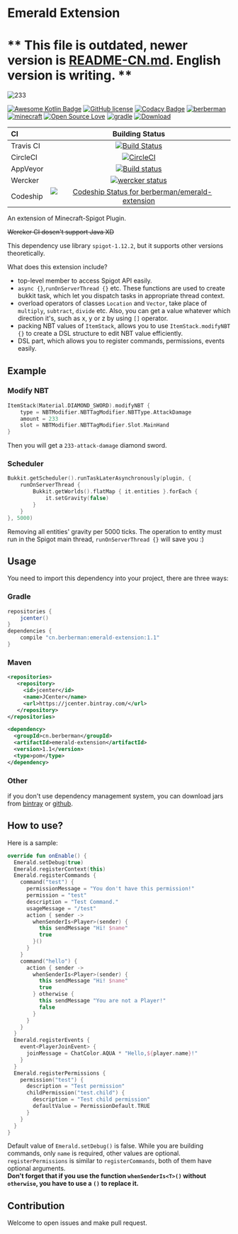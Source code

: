 # Emerald Extension
# ** This file is outdated, newer version is [README-CN.md](README-CN.md). English version is writing. **
![233](https://d1u5p3l4wpay3k.cloudfront.net/minecraft_zh_gamepedia/6/6a/Emerald.png?version=c18f3d42d9893b84e783362697408421)

[![Awesome Kotlin Badge](https://kotlin.link/awesome-kotlin.svg)](https://github.com/KotlinBy/awesome-kotlin)
[![GitHub license](https://img.shields.io/badge/license-Apache%20License%202.0-blue.svg?style=flat)](http://www.apache.org/licenses/LICENSE-2.0)
  [![Codacy Badge](https://api.codacy.com/project/badge/Grade/7b4f22765ae44af4bd84103daddb00c7)](https://www.codacy.com/app/berberman/emerald-extension?utm_source=github.com&amp;utm_medium=referral&amp;utm_content=berberman/emerald-extension&amp;utm_campaign=Badge_Grade)
 [![berberman](https://img.shields.io/badge/powered_by-berberman-orange.svg)](https://github.com/berberman)
 [![minecraft](https://img.shields.io/badge/minecraft-1.12.2-yellowgreen.svg)](https://www.spigotmc.org/)
 [![Open Source Love](https://badges.frapsoft.com/os/v1/open-source.svg?v=103)](https://github.com/berberman/emerald-extension)
 [![gradle](https://img.shields.io/badge/gradle-4.4-brightgreen.svg)](https://gradle.org/)
  [ ![Download](https://api.bintray.com/packages/berberman/maven/emerald-extension/images/download.svg) ](https://bintray.com/berberman/maven/emerald-extension/_latestVersion)

CI|Building Status
:---|:---:
Travis CI|[![Build Status](https://travis-ci.org/berberman/emerald-extension.svg?branch=master)](https://travis-ci.org/berberman/emerald-extension)
CircleCI|[![CircleCI](https://circleci.com/gh/berberman/emerald-extension.svg?style=svg)](https://circleci.com/gh/berberman/emerald-extension)
AppVeyor|[![Build status](https://ci.appveyor.com/api/projects/status/o1x1hh6xx6koh4v0?svg=true)](https://ci.appveyor.com/project/berberman/emerald-extension)
Wercker|[![wercker status](https://app.wercker.com/status/820a6a6b02261bd3bfe88b9b5a066dce/s/master "wercker status")](https://app.wercker.com/project/byKey/820a6a6b02261bd3bfe88b9b5a066dce)
Codeship|[ ![Codeship Status for berberman/emerald-extension](https://app.codeship.com/projects/350b4220-ec8e-0135-f54a-6e606d5d3d05/status?branch=master)](https://app.codeship.com/projects/270349)

An extension of Minecraft-Spigot Plugin.   

~~Wercker CI dosen't support Java XD~~

This dependency use library `spigot-1.12.2`,  but it supports other versions theoretically.

What does this extension include?
* top-level member to access Spigot API easily.
* `async {}`,`runOnServerThread {}` etc. These functions are used to create bukkit task, which let you dispatch tasks in appropriate thread context.
* overload operators of classes `Location` and `Vector`, take place of `multiply`, `subtract`, `divide` etc. Also, you can get a value whatever which direction it's, such as  x, y or z by using `[]` operator.
* packing NBT values of `ItemStack`, allows you to use `ItemStack.modifyNBT {}` to create a DSL structure to edit NBT value efficiently.
* DSL part, which allows you to register commands, permissions, events easily.
## Example
### Modify NBT
```kotlin
ItemStack(Material.DIAMOND_SWORD).modifyNBT {
	type = NBTModifier.NBTTagModifier.NBTType.AttackDamage
	amount = 233
	slot = NBTModifier.NBTTagModifier.Slot.MainHand
}
```
Then you will get a `233-attack-damage` diamond sword.
### Scheduler
```kotlin
Bukkit.getScheduler().runTaskLaterAsynchronously(plugin, {
	runOnServerThread {
		Bukkit.getWorlds().flatMap { it.entities }.forEach {
			it.setGravity(false)
		}
	}
}, 5000)
```
Removing all entities' gravity per 5000 ticks. The operation to entity must run in the Spigot main thread, `runOnServerThread {}` will save you :)

## Usage
You need to import this dependency into your project, there are three ways:
### Gradle
```groovy
repositories {
    jcenter()
}
dependencies {
    compile "cn.berberman:emerald-extension:1.1"
}
```
### Maven
```xml
<repositories>
   <repository>
     <id>jcenter</id>
     <name>JCenter</name>
     <url>https://jcenter.bintray.com/</url>
   </repository>
</repositories>

<dependency>
  <groupId>cn.berberman</groupId>
  <artifactId>emerald-extension</artifactId>
  <version>1.1</version>
  <type>pom</type>
</dependency>
```
### Other
if you don't use dependency management system, you can download jars from [bintray](https://bintray.com/berberman/maven/emerald-extension/_latestVersion) or [github](https://github.com/berberman/emerald-extension/releases).
## How to use?
Here is a sample:
```kotlin
override fun onEnable() {
  Emerald.setDebug(true)
  Emerald.registerContext(this)
  Emerald.registerCommands {
    command("test") {
      permissionMessage = "You don't have this permission!"
      permission = "test"
      description = "Test Command."
      usageMessage = "/test"
      action { sender ->
        whenSenderIs<Player>(sender) {
          this sendMessage "Hi! $name"
          true
        }()
      }
    }
    command("hello") {
      action { sender ->
        whenSenderIs<Player>(sender) {
          this sendMessage "Hi! $name"
          true
        } otherwise {
          this sendMessage "You are not a Player!"
          false
        }
      }
    }
  }
  Emerald.registerEvents {
    event<PlayerJoinEvent> {
      joinMessage = ChatColor.AQUA * "Hello,${player.name}!"
    }
  }
  Emerald.registerPermissions {
    permission("test") {
      description = "Test permission"
      childPermission("test.child") {
        description = "Test child permission"
        defaultValue = PermissionDefault.TRUE
      }
    }
  }
}
```
Default value of `Emerald.setDebug()` is false. While you are building commands, only `name` is required, other values are optional. `registerPermissions` is similar to `registerCommands`, both of them have optional arguments.  
 **Don't forget that if you use the function `whenSenderIs<T>()` without `otherwise`, you have to use a `()` to replace it.**
## Contribution
Welcome to open issues and make pull request.
